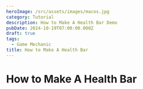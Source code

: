 ```yaml
---
heroImage: /src/assets/images/macos.jpg
category: Tutorial
description: How to Make A Health Bar Demo
pubDate: 2024-10-19T07:00:00.000Z
draft: true
tags:
  - Game Mechanic
title: How to Make A Health Bar
---
```


# How to Make A Health Bar
